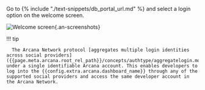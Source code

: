  Go to {% include "./text-snippets/db_portal_url.md" %} and select a login option on the welcome screen.

![Welcome screen](/img/an_db_welcome.png){.an-screenshots}

!!! tip
    
      The Arcana Network protocol [aggregates multiple login identities across social providers]({{page.meta.arcana.root_rel_path}}/concepts/authtype/aggregatelogin.md) under a single identifiable Arcana account. This enables developers to log into the {{config.extra.arcana.dashboard_name}} through any of the supported social providers and access the same developer account in the Arcana Network.
